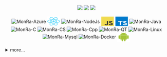 <!--Hello
<h2><img src="https://emojis.slackmojis.com/emojis/images/1531849430/4246/blob-sunglasses.gif?1531849430" width="30"/> Hi 👋 , I'm MonRá! <img src="https://media.giphy.com/media/12oufCB0MyZ1Go/giphy.gif" width="50"></h2>
-->

<div>
  </p>
  <div align="center">
   <a href="https://www.facebook.com/ramon.chaib" target="_blank"><img src="https://img.shields.io/badge/-Facebook-%230077B5?style=for-the-badge&logo=facebook&logoColor=white" target="_blank"></a> 
  <a href="https://www.instagram.com/monrapps/" target="_blank"><img src="https://img.shields.io/badge/-Instagram-%23E4405F?style=for-the-badge&logo=instagram&logoColor=white" target="_blank"></a>
  <a href="https://www.linkedin.com/in/ramon-chaib-27007635/" target="_blank"><img src="https://img.shields.io/badge/-LinkedIn-%230077B5?style=for-the-badge&logo=linkedin&logoColor=white" target="_blank"></a>   
</div>
  
 <div style="display: inline_block" align="center"><br>
  <img align="center" alt="MonRa-Azure" height="30" width="40" src="https://cdn.jsdelivr.net/gh/devicons/devicon/icons/azure/azure-original.svg">
  <img align="center" alt="MonRa-React" height="30" width="40" src="https://raw.githubusercontent.com/devicons/devicon/master/icons/react/react-original.svg">
  <img align="center" alt="MonRa-NodeJs" height="30" width="40" src="https://cdn.jsdelivr.net/gh/devicons/devicon/icons/nodejs/nodejs-original.svg">
  <img align="center" alt="MonRa-Js" height="30" width="40" src="https://raw.githubusercontent.com/devicons/devicon/master/icons/javascript/javascript-original.svg">     <img align="center" alt="MonRa-Ts" height="30" width="40" src="https://raw.githubusercontent.com/devicons/devicon/master/icons/typescript/typescript-original.svg">
  <img align="center" alt="MonRa-Java" height="30" width="40" src="https://cdn.jsdelivr.net/gh/devicons/devicon/icons/java/java-original.svg">
  <img align="center" alt="MonRa-C" height="30" width="40" src="https://cdn.jsdelivr.net/gh/devicons/devicon/icons/c/c-original.svg">
  <img align="center" alt="MonRa-CS" height="30" width="40" src="https://cdn.jsdelivr.net/gh/devicons/devicon/icons/csharp/csharp-original.svg">
  <img align="center" alt="MonRa-Cpp" height="30" width="40" src="https://cdn.jsdelivr.net/gh/devicons/devicon/icons/cplusplus/cplusplus-original.svg">
  <img align="center" alt="MonRa-QT" height="30" width="40" src="https://cdn.jsdelivr.net/gh/devicons/devicon/icons/qt/qt-original.svg">
  <img align="center" alt="MonRa-Linux" height="30" width="40" src="https://cdn.jsdelivr.net/gh/devicons/devicon/icons/linux/linux-original.svg">
  <img align="center" alt="MonRa-Mysql" height="30" width="40" src="https://cdn.jsdelivr.net/gh/devicons/devicon/icons/mysql/mysql-original.svg">
  <img align="center" alt="MonRa-Docker" height="30" width="40" src="https://cdn.jsdelivr.net/gh/devicons/devicon/icons/docker/docker-original.svg">  
  <img align="center" alt="MonRa-Android" height="30" width="40" src="https://github.com/devicons/devicon/blob/master/icons/android/android-original.svg">
  
</div>
</a>

</br>
<!--
[![github activity graph](https://activity-graph.herokuapp.com/graph?username=monrapps&theme=chartreuse-dark)](https://github.com/monrapps/)
-->
<div>
<details>
      <summary>more...</summary>
      
<!--
### <img src="https://media.giphy.com/media/VgCDAzcKvsR6OM0uWg/giphy.gif" width="50"> A little more about me...  

```javascript
const monra = {
    pronouns: "He" | "Him",
    code: ["any"],
    askMeAbout: ["any"],
    technologies: {
        backEnd: {
            js: ["any"],
        },
        mobileApp: {
            native: ["Android Development"]
        },
        devOps: ["AWS", "Docker🐳", "Route53", "Nginx"],
        databases: ["mongo", "MySql", "sqlite"],
        misc: ["Firebase", "Socket.IO", "selenium", "open-cv", "php", "SuiteApp"]
    },
    architecture: ["Serverless Architecture", "Progressive web applications", "Single page applications"],
    currentFocus: "Building Robots to ease opertations",
    funFact: "There are two ways to write error-free programs; only the third one works"
};
```
-->

---
<!--START_SECTION:waka-->
![Code Time](http://img.shields.io/badge/Code%20Time-1%2C166%20hrs%2042%20mins-blue)

![Profile Views](http://img.shields.io/badge/Profile%20Views-0-blue)

![Lines of code](https://img.shields.io/badge/From%20Hello%20World%20I%27ve%20Written-3.3%20million%20lines%20of%20code-blue)

**🐱 My GitHub Data** 

> 📦 64.3 kB Used in GitHub's Storage 
 > 
> 🏆 2,185 Contributions in the Year 2025
 > 
> 🚫 Not Opted to Hire
 > 
> 📜 24 Public Repositories 
 > 
> 🔑 20 Private Repositories 
 > 
**I'm an Early 🐤** 

```text
🌞 Morning                9551 commits        ████████░░░░░░░░░░░░░░░░░   33.42 % 
🌆 Daytime                12416 commits       ███████████░░░░░░░░░░░░░░   43.45 % 
🌃 Evening                4158 commits        ████░░░░░░░░░░░░░░░░░░░░░   14.55 % 
🌙 Night                  2452 commits        ██░░░░░░░░░░░░░░░░░░░░░░░   08.58 % 
```
📅 **I'm Most Productive on Thursday** 

```text
Monday                   5250 commits        █████░░░░░░░░░░░░░░░░░░░░   18.37 % 
Tuesday                  5315 commits        █████░░░░░░░░░░░░░░░░░░░░   18.60 % 
Wednesday                5406 commits        █████░░░░░░░░░░░░░░░░░░░░   18.92 % 
Thursday                 6170 commits        █████░░░░░░░░░░░░░░░░░░░░   21.59 % 
Friday                   4017 commits        ████░░░░░░░░░░░░░░░░░░░░░   14.06 % 
Saturday                 1374 commits        █░░░░░░░░░░░░░░░░░░░░░░░░   04.81 % 
Sunday                   1045 commits        █░░░░░░░░░░░░░░░░░░░░░░░░   03.66 % 
```


📊 **This Week I Spent My Time On** 

```text
🕑︎ Time Zone: America/Sao_Paulo

💬 Programming Languages: 
TypeScript               8 hrs 48 mins       █████████████████░░░░░░░░   68.57 % 
JavaScript               1 hr 38 mins        ███░░░░░░░░░░░░░░░░░░░░░░   12.84 % 
Bash                     33 mins             █░░░░░░░░░░░░░░░░░░░░░░░░   04.41 % 
HTML                     21 mins             █░░░░░░░░░░░░░░░░░░░░░░░░   02.85 % 
YAML                     18 mins             █░░░░░░░░░░░░░░░░░░░░░░░░   02.45 % 

🔥 Editors: 
VS Code                  12 hrs 50 mins      █████████████████████████   100.00 % 

🐱‍💻 Projects: 
wlm-backend              7 hrs 35 mins       ███████████████░░░░░░░░░░   59.12 % 
wlm-frontend             2 hrs 25 mins       █████░░░░░░░░░░░░░░░░░░░░   18.92 % 
nlm-gww-watcher          2 hrs 6 mins        ████░░░░░░░░░░░░░░░░░░░░░   16.37 % 
wlm-infra                25 mins             █░░░░░░░░░░░░░░░░░░░░░░░░   03.29 % 
fakommit                 16 mins             █░░░░░░░░░░░░░░░░░░░░░░░░   02.19 % 

💻 Operating System: 
WSL                      12 hrs 49 mins      █████████████████████████   99.89 % 
Windows                  0 secs              ░░░░░░░░░░░░░░░░░░░░░░░░░   00.11 % 
```

**I Mostly Code in C++** 

```text
C                        15 repos            ████░░░░░░░░░░░░░░░░░░░░░   17.86 % 
Python                   9 repos             ███░░░░░░░░░░░░░░░░░░░░░░   10.71 % 
JavaScript               8 repos             ██░░░░░░░░░░░░░░░░░░░░░░░   09.52 % 
Shell                    5 repos             █░░░░░░░░░░░░░░░░░░░░░░░░   05.95 % 
HTML                     5 repos             █░░░░░░░░░░░░░░░░░░░░░░░░   05.95 % 
```



**Timeline**

![Lines of Code chart](https://raw.githubusercontent.com/monrapps/monrapps/master/assets/bar_graph.png)


 Last Updated on 05/06/2025 15:23:47 UTC
<!--END_SECTION:waka-->
